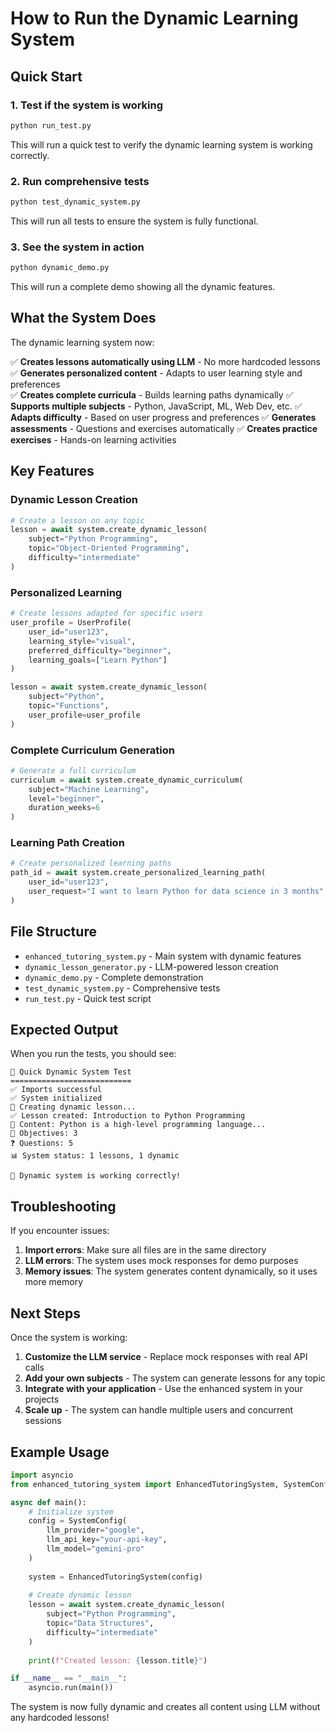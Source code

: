 # How to Run the Dynamic Learning System

## Quick Start

### 1. Test if the system is working
```bash
python run_test.py
```

This will run a quick test to verify the dynamic learning system is working correctly.

### 2. Run comprehensive tests
```bash
python test_dynamic_system.py
```

This will run all tests to ensure the system is fully functional.

### 3. See the system in action
```bash
python dynamic_demo.py
```

This will run a complete demo showing all the dynamic features.

## What the System Does

The dynamic learning system now:

✅ **Creates lessons automatically using LLM** - No more hardcoded lessons
✅ **Generates personalized content** - Adapts to user learning style and preferences  
✅ **Creates complete curricula** - Builds learning paths dynamically
✅ **Supports multiple subjects** - Python, JavaScript, ML, Web Dev, etc.
✅ **Adapts difficulty** - Based on user progress and preferences
✅ **Generates assessments** - Questions and exercises automatically
✅ **Creates practice exercises** - Hands-on learning activities

## Key Features

### Dynamic Lesson Creation
```python
# Create a lesson on any topic
lesson = await system.create_dynamic_lesson(
    subject="Python Programming",
    topic="Object-Oriented Programming", 
    difficulty="intermediate"
)
```

### Personalized Learning
```python
# Create lessons adapted for specific users
user_profile = UserProfile(
    user_id="user123",
    learning_style="visual",
    preferred_difficulty="beginner",
    learning_goals=["Learn Python"]
)

lesson = await system.create_dynamic_lesson(
    subject="Python",
    topic="Functions",
    user_profile=user_profile
)
```

### Complete Curriculum Generation
```python
# Generate a full curriculum
curriculum = await system.create_dynamic_curriculum(
    subject="Machine Learning",
    level="beginner", 
    duration_weeks=6
)
```

### Learning Path Creation
```python
# Create personalized learning paths
path_id = await system.create_personalized_learning_path(
    user_id="user123",
    user_request="I want to learn Python for data science in 3 months"
)
```

## File Structure

- `enhanced_tutoring_system.py` - Main system with dynamic features
- `dynamic_lesson_generator.py` - LLM-powered lesson creation
- `dynamic_demo.py` - Complete demonstration
- `test_dynamic_system.py` - Comprehensive tests
- `run_test.py` - Quick test script

## Expected Output

When you run the tests, you should see:

```
🚀 Quick Dynamic System Test
===========================
✅ Imports successful
✅ System initialized
🤖 Creating dynamic lesson...
✅ Lesson created: Introduction to Python Programming
📝 Content: Python is a high-level programming language...
🎯 Objectives: 3
❓ Questions: 5
📊 System status: 1 lessons, 1 dynamic

🎉 Dynamic system is working correctly!
```

## Troubleshooting

If you encounter issues:

1. **Import errors**: Make sure all files are in the same directory
2. **LLM errors**: The system uses mock responses for demo purposes
3. **Memory issues**: The system generates content dynamically, so it uses more memory

## Next Steps

Once the system is working:

1. **Customize the LLM service** - Replace mock responses with real API calls
2. **Add your own subjects** - The system can generate lessons for any topic
3. **Integrate with your application** - Use the enhanced system in your projects
4. **Scale up** - The system can handle multiple users and concurrent sessions

## Example Usage

```python
import asyncio
from enhanced_tutoring_system import EnhancedTutoringSystem, SystemConfig

async def main():
    # Initialize system
    config = SystemConfig(
        llm_provider="google",
        llm_api_key="your-api-key",
        llm_model="gemini-pro"
    )
    
    system = EnhancedTutoringSystem(config)
    
    # Create dynamic lesson
    lesson = await system.create_dynamic_lesson(
        subject="Python Programming",
        topic="Data Structures",
        difficulty="intermediate"
    )
    
    print(f"Created lesson: {lesson.title}")

if __name__ == "__main__":
    asyncio.run(main())
```

The system is now fully dynamic and creates all content using LLM without any hardcoded lessons!
